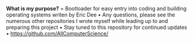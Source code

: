 **What is my purpose?**
= Bootloader for easy entry into coding and building operating systems writen by Eric Dee
• Any questions, please see the numerous other repositories I wrote myself while leading up to and preparing this project
• Stay tuned to this repository for continued updates
• https://github.com/AllComputerScience/
